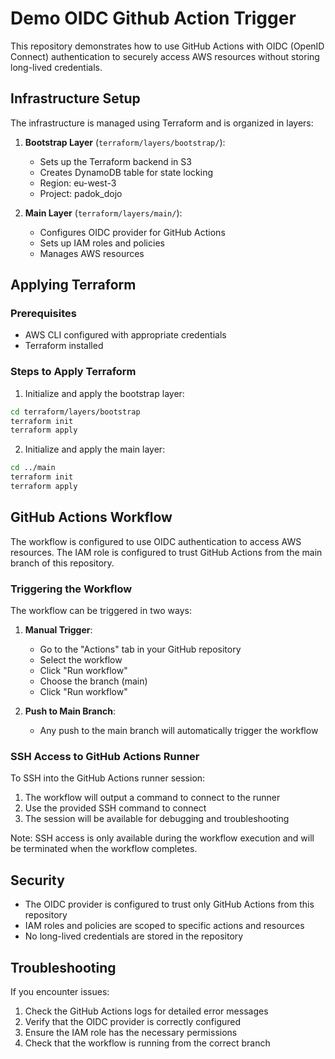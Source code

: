 # Demo OIDC Github Action Trigger

This repository demonstrates how to use GitHub Actions with OIDC (OpenID Connect) authentication to securely access AWS resources without storing long-lived credentials.

## Infrastructure Setup

The infrastructure is managed using Terraform and is organized in layers:

1. **Bootstrap Layer** (`terraform/layers/bootstrap/`):
   - Sets up the Terraform backend in S3
   - Creates DynamoDB table for state locking
   - Region: eu-west-3
   - Project: padok_dojo

2. **Main Layer** (`terraform/layers/main/`):
   - Configures OIDC provider for GitHub Actions
   - Sets up IAM roles and policies
   - Manages AWS resources

## Applying Terraform

### Prerequisites
- AWS CLI configured with appropriate credentials
- Terraform installed

### Steps to Apply Terraform

1. Initialize and apply the bootstrap layer:
```bash
cd terraform/layers/bootstrap
terraform init
terraform apply
```

2. Initialize and apply the main layer:
```bash
cd ../main
terraform init
terraform apply
```

## GitHub Actions Workflow

The workflow is configured to use OIDC authentication to access AWS resources. The IAM role is configured to trust GitHub Actions from the main branch of this repository.

### Triggering the Workflow

The workflow can be triggered in two ways:

1. **Manual Trigger**:
   - Go to the "Actions" tab in your GitHub repository
   - Select the workflow
   - Click "Run workflow"
   - Choose the branch (main)
   - Click "Run workflow"

2. **Push to Main Branch**:
   - Any push to the main branch will automatically trigger the workflow

### SSH Access to GitHub Actions Runner

To SSH into the GitHub Actions runner session:

1. The workflow will output a command to connect to the runner
2. Use the provided SSH command to connect
3. The session will be available for debugging and troubleshooting

Note: SSH access is only available during the workflow execution and will be terminated when the workflow completes.

## Security

- The OIDC provider is configured to trust only GitHub Actions from this repository
- IAM roles and policies are scoped to specific actions and resources
- No long-lived credentials are stored in the repository

## Troubleshooting

If you encounter issues:
1. Check the GitHub Actions logs for detailed error messages
2. Verify that the OIDC provider is correctly configured
3. Ensure the IAM role has the necessary permissions
4. Check that the workflow is running from the correct branch